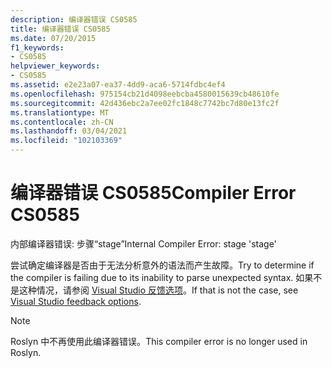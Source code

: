 ```yaml
---
description: 编译器错误 CS0585
title: 编译器错误 CS0585
ms.date: 07/20/2015
f1_keywords:
- CS0585
helpviewer_keywords:
- CS0585
ms.assetid: e2e23a07-ea37-4dd9-aca6-5714fdbc4ef4
ms.openlocfilehash: 975154cb21d4098eebcba4580015639cb48610fe
ms.sourcegitcommit: 42d436ebc2a7ee02fc1848c7742bc7d80e13fc2f
ms.translationtype: MT
ms.contentlocale: zh-CN
ms.lasthandoff: 03/04/2021
ms.locfileid: "102103369"
---
```

# <a name="compiler-error-cs0585"></a><span data-ttu-id="76eef-103">编译器错误 CS0585</span><span class="sxs-lookup"><span data-stu-id="76eef-103">Compiler Error CS0585</span></span>

<span data-ttu-id="76eef-104">内部编译器错误: 步骤“stage”</span><span class="sxs-lookup"><span data-stu-id="76eef-104">Internal Compiler Error: stage 'stage'</span></span>

 <span data-ttu-id="76eef-105">尝试确定编译器是否由于无法分析意外的语法而产生故障。</span><span class="sxs-lookup"><span data-stu-id="76eef-105">Try to determine if the compiler is failing due to its inability to parse unexpected syntax.</span></span> <span data-ttu-id="76eef-106">如果不是这种情况，请参阅 [Visual Studio 反馈选项](/visualstudio/ide/feedback-options)。</span><span class="sxs-lookup"><span data-stu-id="76eef-106">If that is not the case, see [Visual Studio feedback options](/visualstudio/ide/feedback-options).</span></span>

> [!NOTE]
> <span data-ttu-id="76eef-107">Roslyn 中不再使用此编译器错误。</span><span class="sxs-lookup"><span data-stu-id="76eef-107">This compiler error is no longer used in Roslyn.</span></span>
